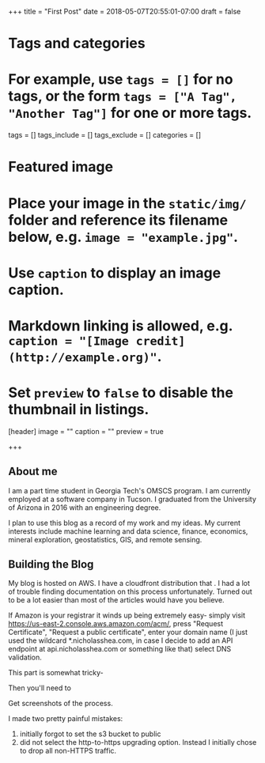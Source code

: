 +++
title = "First Post"
date = 2018-05-07T20:55:01-07:00
draft = false

# Tags and categories
# For example, use `tags = []` for no tags, or the form `tags = ["A Tag", "Another Tag"]` for one or more tags.
tags = []
tags_include = []
tags_exclude = []
categories = []

# Featured image
# Place your image in the `static/img/` folder and reference its filename below, e.g. `image = "example.jpg"`.
# Use `caption` to display an image caption.
#   Markdown linking is allowed, e.g. `caption = "[Image credit](http://example.org)"`.
# Set `preview` to `false` to disable the thumbnail in listings.
[header]
image = ""
caption = ""
preview = true

+++

## About me

I am a part time student in Georgia Tech's OMSCS program. I am currently employed at a software company in Tucson. I graduated from the University of Arizona in 2016 with an engineering degree.

I plan to use this blog as a record of my work and my ideas. My current interests include machine learning and data science, finance, economics, mineral exploration, geostatistics, GIS, and remote sensing.  

## Building the Blog

My blog is hosted on AWS. I have a cloudfront distribution that . I had a lot of trouble finding documentation on this process unfortunately. Turned out to be a lot easier than most of the articles would have you believe. 

If Amazon is your registrar it winds up being extremely easy- simply visit https://us-east-2.console.aws.amazon.com/acm/, press "Request Certificate", "Request a public certificate", enter your domain name (I just used the wildcard *.nicholasshea.com, in case I decide to add an API endpoint at api.nicholasshea.com or something like that) 
select DNS validation.

This part is somewhat tricky- 


Then you'll need to 

Get screenshots of the process.

I made two pretty painful mistakes: 
1) initially forgot to set the s3 bucket to public
2) did not select the http-to-https upgrading option. Instead I initially chose to drop all non-HTTPS traffic.


